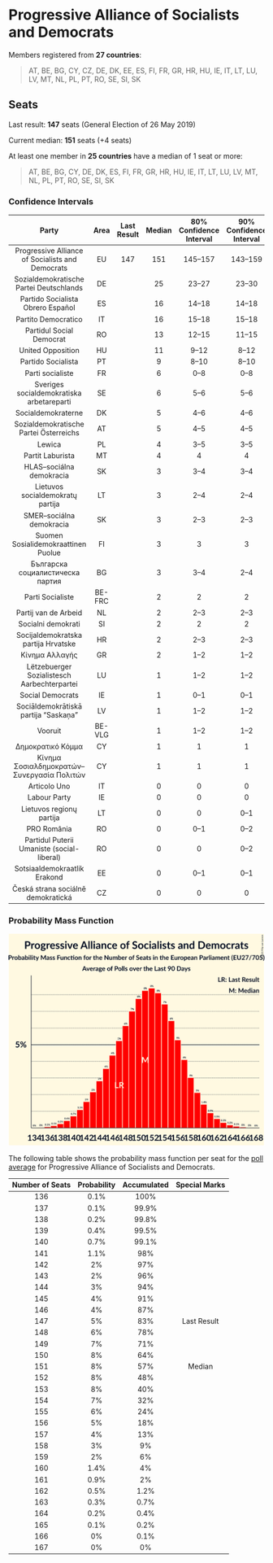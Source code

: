 # Progressive Alliance of Socialists and Democrats

Members registered from **27 countries**:

> AT, BE, BG, CY, CZ, DE, DK, EE, ES, FI, FR, GR, HR, HU, IE, IT, LT, LU, LV, MT, NL, PL, PT, RO, SE, SI, SK

## Seats

Last result: **147** seats (General Election of 26 May 2019)

Current median: **151** seats (+4 seats)

At least one member in **25 countries** have a median of 1 seat or more:

> AT, BE, BG, CY, DE, DK, ES, FI, FR, GR, HR, HU, IE, IT, LT, LU, LV, MT, NL, PL, PT, RO, SE, SI, SK

### Confidence Intervals

| Party | Area | Last Result | Median | 80% Confidence Interval | 90% Confidence Interval | 95% Confidence Interval | 99% Confidence Interval |
|:-----:|:----:|:-----------:|:------:|:-----------------------:|:-----------------------:|:-----------------------:|:-----------------------:|
| Progressive Alliance of Socialists and Democrats | EU | 147 | 151 | 145–157 | 143–159 | 141–160 | 139–163 |
| Sozialdemokratische Partei Deutschlands | DE | | 25 | 23–27 | 23–30 | 23–30 | 22–31 |
| Partido Socialista Obrero Español | ES | | 16 | 14–18 | 14–18 | 13–18 | 13–19 |
| Partito Democratico | IT | | 16 | 15–18 | 15–18 | 14–19 | 13–20 |
| Partidul Social Democrat | RO | | 13 | 12–15 | 11–15 | 11–16 | 11–16 |
| United Opposition | HU | | 11 | 9–12 | 8–12 | 8–12 | 8–12 |
| Partido Socialista | PT | | 9 | 8–10 | 8–10 | 8–11 | 8–11 |
| Parti socialiste | FR | | 6 | 0–8 | 0–8 | 0–8 | 0–8 |
| Sveriges socialdemokratiska arbetareparti | SE | | 6 | 5–6 | 5–6 | 5–6 | 5–7 |
| Socialdemokraterne | DK | | 5 | 4–6 | 4–6 | 4–6 | 4–6 |
| Sozialdemokratische Partei Österreichs | AT | | 5 | 4–5 | 4–5 | 4–6 | 3–6 |
| Lewica | PL | | 4 | 3–5 | 3–5 | 3–5 | 0–6 |
| Partit Laburista | MT | | 4 | 4 | 4 | 4 | 3–4 |
| HLAS–sociálna demokracia | SK | | 3 | 3–4 | 3–4 | 3–4 | 3–4 |
| Lietuvos socialdemokratų partija | LT | | 3 | 2–4 | 2–4 | 2–4 | 2–4 |
| SMER–sociálna demokracia | SK | | 3 | 2–3 | 2–3 | 2–3 | 2–4 |
| Suomen Sosialidemokraattinen Puolue | FI | | 3 | 3 | 3 | 3–4 | 3–4 |
| Българска социалистическа партия | BG | | 3 | 3–4 | 2–4 | 2–4 | 2–4 |
| Parti Socialiste | BE-FRC | | 2 | 2 | 2 | 2 | 2 |
| Partij van de Arbeid | NL | | 2 | 2–3 | 2–3 | 1–3 | 1–3 |
| Socialni demokrati | SI | | 2 | 2 | 2 | 1–3 | 1–3 |
| Socijaldemokratska partija Hrvatske | HR | | 2 | 2–3 | 2–3 | 1–3 | 1–3 |
| Κίνημα Αλλαγής | GR | | 2 | 1–2 | 1–2 | 1–2 | 1–2 |
| Lëtzebuerger Sozialistesch Aarbechterpartei | LU | | 1 | 1–2 | 1–2 | 1–2 | 1–2 |
| Social Democrats | IE | | 1 | 0–1 | 0–1 | 0–2 | 0–2 |
| Sociāldemokrātiskā partija “Saskaņa” | LV | | 1 | 1–2 | 1–2 | 1–2 | 1–3 |
| Vooruit | BE-VLG | | 1 | 1–2 | 1–2 | 1–2 | 1–2 |
| Δημοκρατικό Κόμμα | CY | | 1 | 1 | 1 | 1 | 1 |
| Κίνημα Σοσιαλδημοκρατών–Συνεργασία Πολιτών | CY | | 1 | 1 | 1 | 1 | 1 |
| Articolo Uno | IT | | 0 | 0 | 0 | 0 | 0 |
| Labour Party | IE | | 0 | 0 | 0 | 0 | 0 |
| Lietuvos regionų partija | LT | | 0 | 0 | 0–1 | 0–1 | 0–1 |
| PRO România | RO | | 0 | 0–1 | 0–2 | 0–2 | 0–2 |
| Partidul Puterii Umaniste (social-liberal) | RO | | 0 | 0 | 0–2 | 0–2 | 0–2 |
| Sotsiaaldemokraatlik Erakond | EE | | 0 | 0–1 | 0–1 | 0–1 | 0–1 |
| Česká strana sociálně demokratická | CZ | | 0 | 0 | 0 | 0 | 0 |

### Probability Mass Function

![Graph with seats probability mass function not yet produced](average-2021-10-31-seats-pmf-progressiveallianceofsocialistsanddemocrats.png "Seats Probability Mass Function")

The following table shows the probability mass function per seat for the [poll average](average-2021-10-31.html) for Progressive Alliance of Socialists and Democrats.

| Number of Seats | Probability | Accumulated | Special Marks |
|:---------------:|:-----------:|:-----------:|:-------------:|
| 136 | 0.1% | 100% |  |
| 137 | 0.1% | 99.9% |  |
| 138 | 0.2% | 99.8% |  |
| 139 | 0.4% | 99.5% |  |
| 140 | 0.7% | 99.1% |  |
| 141 | 1.1% | 98% |  |
| 142 | 2% | 97% |  |
| 143 | 2% | 96% |  |
| 144 | 3% | 94% |  |
| 145 | 4% | 91% |  |
| 146 | 4% | 87% |  |
| 147 | 5% | 83% | Last Result |
| 148 | 6% | 78% |  |
| 149 | 7% | 71% |  |
| 150 | 8% | 64% |  |
| 151 | 8% | 57% | Median |
| 152 | 8% | 48% |  |
| 153 | 8% | 40% |  |
| 154 | 7% | 32% |  |
| 155 | 6% | 24% |  |
| 156 | 5% | 18% |  |
| 157 | 4% | 13% |  |
| 158 | 3% | 9% |  |
| 159 | 2% | 6% |  |
| 160 | 1.4% | 4% |  |
| 161 | 0.9% | 2% |  |
| 162 | 0.5% | 1.2% |  |
| 163 | 0.3% | 0.7% |  |
| 164 | 0.2% | 0.4% |  |
| 165 | 0.1% | 0.2% |  |
| 166 | 0% | 0.1% |  |
| 167 | 0% | 0% |  |


